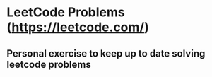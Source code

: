 # LeetCode Problems (https://leetcode.com/)

## Personal exercise to keep up to date solving leetcode problems